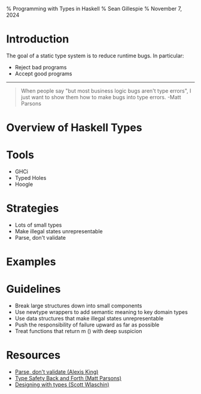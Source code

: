 % Programming with Types in Haskell
% Sean Gillespie
% November 7, 2024

# Introduction

The goal of a static type system is to reduce runtime bugs. In particular:

 * Reject bad programs
 * Accept good programs

---

> When people say "but most business logic bugs aren't type errors", I just want to show
> them how to make bugs into type errors. -Matt Parsons

# Overview of Haskell Types

# Tools

 * GHCi
 * Typed Holes
 * Hoogle

# Strategies

 * Lots of small types
 * Make illegal states unrepresentable
 * Parse, don't validate

# Examples

# Guidelines

 * Break large structures down into small components
 * Use newtype wrappers to add semantic meaning to key domain types
 * Use data structures that make illegal states unrepresentable
 * Push the responsibility of failure upward as far as possible
 * Treat functions that return m () with deep suspicion

# Resources

 * [Parse, don't validate (Alexis King)](https://lexi-lambda.github.io/blog/2019/11/05/parse-don-t-validate/)
 * [Type Safety Back and Forth (Matt Parsons)](https://www.parsonsmatt.org/2017/10/11/type_safety_back_and_forth.html)
 * [Designing with types (Scott Wlaschin)](https://fsharpforfunandprofit.com/series/designing-with-types/)
